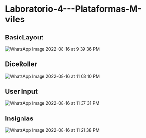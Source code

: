 # Laboratorio-4---Plataformas-M-viles

## BasicLayout
![WhatsApp Image 2022-08-16 at 9 39 36 PM](https://user-images.githubusercontent.com/54123075/185029733-28333e35-68f7-4676-ba4f-2e69a607ccfc.jpeg)

## DiceRoller
![WhatsApp Image 2022-08-16 at 11 08 10 PM](https://user-images.githubusercontent.com/54123075/185040269-a94f0da2-7867-4c99-ba3e-6beb215dd0b2.jpeg)

## User Input
![WhatsApp Image 2022-08-16 at 11 37 31 PM](https://user-images.githubusercontent.com/54123075/185042922-57afc522-a506-46a8-aa99-d054daab0550.jpeg)

## Insignias
![WhatsApp Image 2022-08-16 at 11 21 38 PM](https://user-images.githubusercontent.com/54123075/185040977-0ae435f7-4c63-4343-8caf-47e463e1cb30.jpeg)
